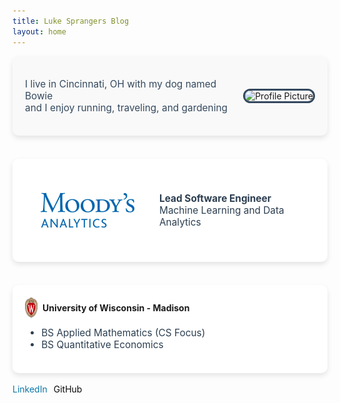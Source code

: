 ```yaml
---
title: Luke Sprangers Blog
layout: home
---
```


<div style="background-color: #f9f9f9; padding: 20px; border-radius: 10px; box-shadow: 0 4px 8px rgba(0, 0, 0, 0.1); margin-bottom: 20px; display: flex; align-items: center;">
    <div style="flex-grow: 1;">
        <p style="font-size: 1.1em; color: #34495e;">
            I live in Cincinnati, OH with my dog named Bowie<br>
            and I enjoy running, traveling, and gardening
        </p>
    </div>
    <div style="flex-shrink: 0; display: flex; justify-content: center; align-items: center;">
        <img src="images/bowie.jpg" alt="Profile Picture" style="max-width: 150px; height: auto; margin-left: 20px; border-radius: 15px; border: 3px solid #34495e;">
    </div>
</div>

<br>

<div style="background-color: #ffffff; padding: 20px; border-radius: 10px; box-shadow: 0 4px 8px rgba(0, 0, 0, 0.1); margin-bottom: 20px;">
    <div style="display: flex; align-items: center;">
        <img src="images/ma_logo.png" alt="MA Logo" style="width: 200px; height: auto; margin-right: 15px;">
        <div>
            <p style="font-size: 1.1em; color: #2c3e50; margin: 0;">
                <strong>Lead Software Engineer</strong><br>
                Machine Learning and Data Analytics
            </p>
        </div>
    </div>
</div>

<br>
<div style="background-color: #ffffff; padding: 20px; border-radius: 10px; box-shadow: 0 4px 8px rgba(0, 0, 0, 0.1);">
    <div style="display: flex; align-items: center;">
        <img src="images/uw-crest-color-web-digital.png" alt="UW Logo" style="width: 20px; height: auto; margin-right: 8px;">
        <strong>University of Wisconsin - Madison</strong>
    </div>
    <ul style="font-size: 1.1em; color: #2c3e50;">
        <li>BS Applied Mathematics (CS Focus)</li>
        <li>BS Quantitative Economics</li>
    </ul>
</div>

<br>

<div style="display: flex; gap: 10px; align-items: center;">
    <a href="https://www.linkedin.com/in/luke-sprangers" style="text-decoration: none; color: #0e76a8;">
        <i class="fab fa-linkedin"></i> LinkedIn
    </a>
    <a href="https://github.com/lsprangers" style="text-decoration: none; color:rgb(10, 10, 10);">
        <i class="fab fa-github"></i> GitHub
    </a>
</div>